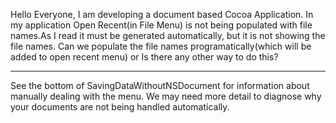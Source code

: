 Hello Everyone, I am developing a document based Cocoa Application. In my application Open Recent(in File Menu) is not being populated with file names.As I read it must be generated automatically, but it is not showing the file names. Can we populate the file names programatically(which will be added to open recent menu) or Is there any other way to do this?

----

See the bottom of SavingDataWithoutNSDocument for information about manually dealing with the menu.  We may need more detail to diagnose why your documents are not being handled automatically.

